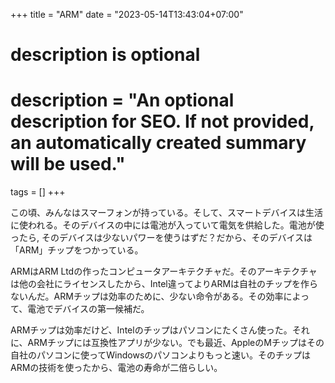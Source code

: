 +++
title = "ARM"
date = "2023-05-14T13:43:04+07:00"

#
# description is optional
#
# description = "An optional description for SEO. If not provided, an automatically created summary will be used."

tags = []
+++

この頃、みんなはスマーフォンが持っている。そして、スマートデバイスは生活に使われる。そのデバイスの中には電池が入っていて電気を供給した。電池が使ったら,
そのデバイスは少ないパワーを使うはずだ？だから、そのデバイスは「ARM」チップをつかっている。

ARMはARM Ltdの作ったコンピュータアーキテクチャだ。そのアーキテクチャは他の会社にライセンスしたから、Intel違ってよりARMは自社のチップを作らないんだ。ARMチップは効率のために、少ない命令がある。その効率によって、電池でデバイスの第一候補だ。

ARMチップは効率だけど、Intelのチップはパソコンにたくさん使った。それに、ARMチップには互換性アプリが少ない。でも最近、AppleのMチップはその自社のパソコンに使ってWindowsのパソコンよりもっと速い。そのチップはARMの技術を使ったから、電池の寿命が二倍らしい。
